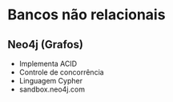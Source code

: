 # Bancos não relacionais

## Neo4j (Grafos)

- Implementa ACID
- Controle de concorrência
- Linguagem Cypher
- sandbox.neo4j.com